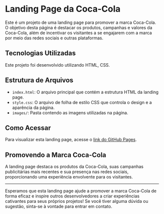 # Landing Page da Coca-Cola

Este é um projeto de uma landing page para promover a marca Coca-Cola. O objetivo desta página é destacar os produtos, campanhas e valores da Coca-Cola, além de incentivar os visitantes a se engajarem com a marca por meio das redes sociais e outras plataformas.

## Tecnologias Utilizadas

Este projeto foi desenvolvido utilizando HTML, CSS.

## Estrutura de Arquivos

- `index.html`: O arquivo principal que contém a estrutura HTML da landing page.
- `style.css`: O arquivo de folha de estilo CSS que controla o design e a aparência da página.
- `images/`: Pasta contendo as imagens utilizadas na página.

## Como Acessar

Para visualizar esta landing page, acesse o [link do GitHub Pages](#).

## Promovendo a Marca Coca-Cola

A landing page destaca os produtos da Coca-Cola, suas campanhas publicitárias mais recentes e sua presença nas redes sociais, proporcionando uma experiência envolvente para os visitantes.

---

Esperamos que esta landing page ajude a promover a marca Coca-Cola de forma eficaz e inspire outros desenvolvedores a criar experiências cativantes para seus próprios projetos! Se você tiver alguma dúvida ou sugestão, sinta-se à vontade para entrar em contato.
